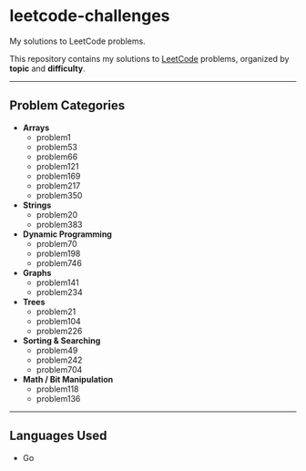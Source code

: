 # leetcode-challenges
My solutions to LeetCode problems.

This repository contains my solutions to [LeetCode](https://leetcode.com/) problems, organized by **topic** and **difficulty**.  

---

## Problem Categories
- **Arrays**
  - problem1
  - problem53
  - problem66
  - problem121
  - problem169
  - problem217
  - problem350
- **Strings**
  - problem20
  - problem383
- **Dynamic Programming**
  - problem70
  - problem198
  - problem746
- **Graphs**
  - problem141
  - problem234
- **Trees**
  - problem21
  - problem104
  - problem226
- **Sorting & Searching**
  - problem49
  - problem242
  - problem704
- **Math / Bit Manipulation**
  - problem118
  - problem136

---

## Languages Used
- Go


